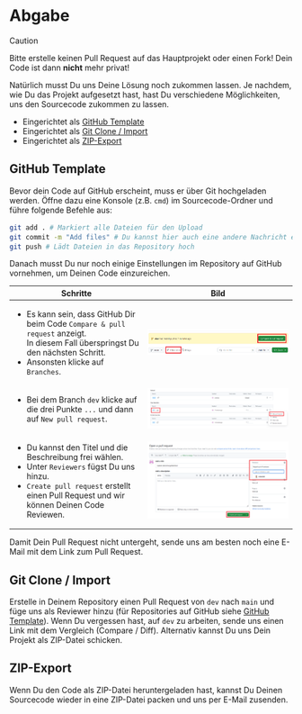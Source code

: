 # Abgabe

> [!CAUTION]  
> Bitte erstelle keinen Pull Request auf das Hauptprojekt oder einen Fork! Dein Code ist dann **nicht** mehr privat!

Natürlich musst Du uns Deine Lösung noch zukommen lassen. Je nachdem, wie Du das Projekt aufgesetzt hast, hast Du verschiedene Möglichkeiten, uns den Sourcecode zukommen zu lassen.

- Eingerichtet als [GitHub Template](#template)
- Eingerichtet als [Git Clone / Import](#clone)
- Eingerichtet als [ZIP-Export](#zip)

<a name="template"></a>

## GitHub Template

Bevor dein Code auf GitHub erscheint, muss er über Git hochgeladen werden. Öffne dazu eine Konsole (z.B. `cmd`) im Sourcecode-Ordner und führe folgende Befehle aus:

```bash
git add . # Markiert alle Dateien für den Upload
git commit -m "Add files" # Du kannst hier auch eine andere Nachricht eingeben
git push # Lädt Dateien in das Repository hoch
```

Danach musst Du nur noch einige Einstellungen im Repository auf GitHub vornehmen, um Deinen Code einzureichen.

| Schritte                                                                                                                                                                                                                   | Bild                                                                        |
|----------------------------------------------------------------------------------------------------------------------------------------------------------------------------------------------------------------------------|-----------------------------------------------------------------------------|
| <ul><li> Es kann sein, dass GitHub Dir beim Code `Compare & pull request` anzeigt. <br /> In diesem Fall überspringst Du den nächsten Schritt. </li><li> Ansonsten klicke auf `Branches`. </li></ul>                       | ![Compare & pull request](/docs/assets/images/compare-and-pull-request.png) |
| <ul><li> Bei dem Branch `dev` klicke auf die drei Punkte `...` und dann auf `New pull request`. </li></ul>                                                                                                                 | ![Branches](/docs/assets/images/branches.png)                               |
| <ul><li> Du kannst den Titel und die Beschreibung frei wählen. </li><li> Unter `Reviewers` fügst Du uns hinzu. </li><li> `Create pull request` erstellt einen Pull Request und wir können Deinen Code Reviewen. </li></ul> | ![Open pull request](/docs/assets/images/open-pull-request.png)             |

Damit Dein Pull Request nicht untergeht, sende uns am besten noch eine E-Mail mit dem Link zum Pull Request.

<a name="clone"></a>

## Git Clone / Import

Erstelle in Deinem Repository einen Pull Request von `dev` nach `main` und füge uns als Reviewer hinzu (für Repositories auf GitHub siehe [GitHub Template](#template)). Wenn Du vergessen hast, auf `dev` zu arbeiten, sende uns einen Link mit dem Vergleich (Compare / Diff). Alternativ kannst Du uns Dein Projekt als ZIP-Datei schicken.

<a name="zip"></a>

## ZIP-Export

Wenn Du den Code als ZIP-Datei heruntergeladen hast, kannst Du Deinen Sourcecode wieder in eine ZIP-Datei packen und uns per E-Mail zusenden.
